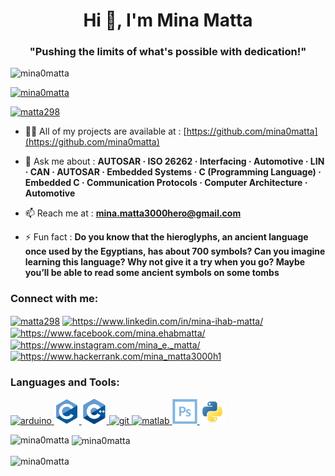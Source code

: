 <h1 align="center">Hi 👋, I'm Mina Matta</h1>
<h3 align="center">"Pushing the limits of what's possible with dedication!"</h3>

<p align="left"> <img src="https://komarev.com/ghpvc/?username=mina0matta&label=Profile%20views&color=0e75b6&style=flat" alt="mina0matta" /> </p>

<p align="left"> <a href="https://github.com/ryo-ma/github-profile-trophy"><img src="https://github-profile-trophy.vercel.app/?username=mina0matta" alt="mina0matta" /></a> </p>

<p align="left"> <a href="https://twitter.com/matta298" target="blank"><img src="https://img.shields.io/twitter/follow/matta298?logo=twitter&style=for-the-badge" alt="matta298" /></a> </p>

- 👨‍💻 All of my projects are available at : [https://github.com/mina0matta](https://github.com/mina0matta)

- 💬 Ask me about : **AUTOSAR · ISO 26262 · Interfacing · Automotive · LIN · CAN · AUTOSAR · Embedded Systems · C (Programming Language) · Embedded C · Communication Protocols · Computer Architecture · Automotive**

- 📫 Reach me at : **mina.matta3000hero@gmail.com**

- ⚡ Fun fact : **Do you know that the hieroglyphs, an ancient language once used by the Egyptians, has about 700 symbols? Can you imagine learning this language? Why not give it a try when you go? Maybe you’ll be able to read some ancient symbols on some tombs**

<h3 align="left">Connect with me:</h3>
<p align="left">
<a href="https://twitter.com/matta298" target="blank"><img align="center" src="https://raw.githubusercontent.com/rahuldkjain/github-profile-readme-generator/master/src/images/icons/Social/twitter.svg" alt="matta298" height="30" width="40" /></a>
<a href="https://linkedin.com/in/mina-ihab-matta/" target="blank"><img align="center" src="https://raw.githubusercontent.com/rahuldkjain/github-profile-readme-generator/master/src/images/icons/Social/linked-in-alt.svg" alt="https://www.linkedin.com/in/mina-ihab-matta/" height="30" width="40" /></a>
<a href="https://www.facebook.com/mina.ehabmatta/" target="blank"><img align="center" src="https://raw.githubusercontent.com/rahuldkjain/github-profile-readme-generator/master/src/images/icons/Social/facebook.svg" alt="https://www.facebook.com/mina.ehabmatta/" height="30" width="40" /></a>
<a href="https://www.instagram.com/mina_e._matta/" target="blank"><img align="center" src="https://raw.githubusercontent.com/rahuldkjain/github-profile-readme-generator/master/src/images/icons/Social/instagram.svg" alt="https://www.instagram.com/mina_e._matta/" height="30" width="40" /></a>
<a href="https://www.hackerrank.com/mina_matta3000h1" target="blank"><img align="center" src="https://raw.githubusercontent.com/rahuldkjain/github-profile-readme-generator/master/src/images/icons/Social/hackerrank.svg" alt="https://www.hackerrank.com/mina_matta3000h1" height="30" width="40" /></a>
</p>

<h3 align="left">Languages and Tools:</h3>
<p align="left"> <a href="https://www.arduino.cc/" target="_blank" rel="noreferrer"> <img src="https://cdn.worldvectorlogo.com/logos/arduino-1.svg" alt="arduino" width="40" height="40"/> </a> <a href="https://www.cprogramming.com/" target="_blank" rel="noreferrer"> <img src="https://raw.githubusercontent.com/devicons/devicon/master/icons/c/c-original.svg" alt="c" width="40" height="40"/> </a> <a href="https://www.w3schools.com/cpp/" target="_blank" rel="noreferrer"> <img src="https://raw.githubusercontent.com/devicons/devicon/master/icons/cplusplus/cplusplus-original.svg" alt="cplusplus" width="40" height="40"/> </a> <a href="https://git-scm.com/" target="_blank" rel="noreferrer"> <img src="https://www.vectorlogo.zone/logos/git-scm/git-scm-icon.svg" alt="git" width="40" height="40"/> </a> <a href="https://www.mathworks.com/" target="_blank" rel="noreferrer"> <img src="https://upload.wikimedia.org/wikipedia/commons/2/21/Matlab_Logo.png" alt="matlab" width="40" height="40"/> </a> <a href="https://www.photoshop.com/en" target="_blank" rel="noreferrer"> <img src="https://raw.githubusercontent.com/devicons/devicon/master/icons/photoshop/photoshop-line.svg" alt="photoshop" width="40" height="40"/> </a> <a href="https://www.python.org" target="_blank" rel="noreferrer"> <img src="https://raw.githubusercontent.com/devicons/devicon/master/icons/python/python-original.svg" alt="python" width="40" height="40"/> </a> </p>

<p><img align="left" src="https://github-readme-stats.vercel.app/api/top-langs?username=mina0matta&show_icons=true&locale=en&layout=compact" alt="mina0matta" /></p>

<p>&nbsp;<img align="center" src="https://github-readme-stats.vercel.app/api?username=mina0matta&show_icons=true&locale=en" alt="mina0matta" /></p>

<p><img align="center" src="https://github-readme-streak-stats.herokuapp.com/?user=mina0matta&" alt="mina0matta" /></p>
